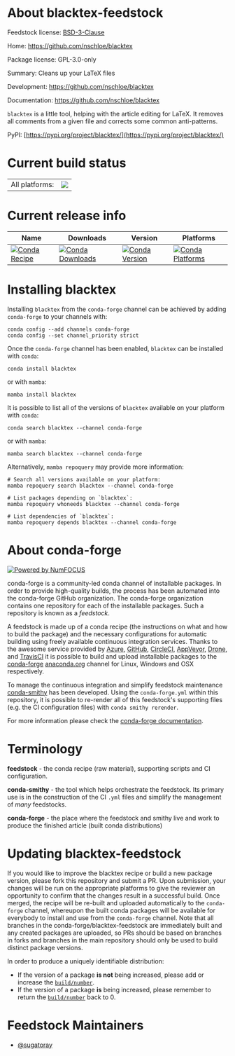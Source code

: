 About blacktex-feedstock
========================

Feedstock license: [BSD-3-Clause](https://github.com/conda-forge/blacktex-feedstock/blob/main/LICENSE.txt)

Home: https://github.com/nschloe/blacktex

Package license: GPL-3.0-only

Summary: Cleans up your LaTeX files

Development: https://github.com/nschloe/blacktex

Documentation: https://github.com/nschloe/blacktex

`blacktex` is a little tool, helping with the article editing
for LaTeX. It removes all comments from a given file and corrects
some common anti-patterns.

PyPI: [https://pypi.org/project/blacktex/](https://pypi.org/project/blacktex/)


Current build status
====================


<table><tr><td>All platforms:</td>
    <td>
      <a href="https://dev.azure.com/conda-forge/feedstock-builds/_build/latest?definitionId=14782&branchName=main">
        <img src="https://dev.azure.com/conda-forge/feedstock-builds/_apis/build/status/blacktex-feedstock?branchName=main">
      </a>
    </td>
  </tr>
</table>

Current release info
====================

| Name | Downloads | Version | Platforms |
| --- | --- | --- | --- |
| [![Conda Recipe](https://img.shields.io/badge/recipe-blacktex-green.svg)](https://anaconda.org/conda-forge/blacktex) | [![Conda Downloads](https://img.shields.io/conda/dn/conda-forge/blacktex.svg)](https://anaconda.org/conda-forge/blacktex) | [![Conda Version](https://img.shields.io/conda/vn/conda-forge/blacktex.svg)](https://anaconda.org/conda-forge/blacktex) | [![Conda Platforms](https://img.shields.io/conda/pn/conda-forge/blacktex.svg)](https://anaconda.org/conda-forge/blacktex) |

Installing blacktex
===================

Installing `blacktex` from the `conda-forge` channel can be achieved by adding `conda-forge` to your channels with:

```
conda config --add channels conda-forge
conda config --set channel_priority strict
```

Once the `conda-forge` channel has been enabled, `blacktex` can be installed with `conda`:

```
conda install blacktex
```

or with `mamba`:

```
mamba install blacktex
```

It is possible to list all of the versions of `blacktex` available on your platform with `conda`:

```
conda search blacktex --channel conda-forge
```

or with `mamba`:

```
mamba search blacktex --channel conda-forge
```

Alternatively, `mamba repoquery` may provide more information:

```
# Search all versions available on your platform:
mamba repoquery search blacktex --channel conda-forge

# List packages depending on `blacktex`:
mamba repoquery whoneeds blacktex --channel conda-forge

# List dependencies of `blacktex`:
mamba repoquery depends blacktex --channel conda-forge
```


About conda-forge
=================

[![Powered by
NumFOCUS](https://img.shields.io/badge/powered%20by-NumFOCUS-orange.svg?style=flat&colorA=E1523D&colorB=007D8A)](https://numfocus.org)

conda-forge is a community-led conda channel of installable packages.
In order to provide high-quality builds, the process has been automated into the
conda-forge GitHub organization. The conda-forge organization contains one repository
for each of the installable packages. Such a repository is known as a *feedstock*.

A feedstock is made up of a conda recipe (the instructions on what and how to build
the package) and the necessary configurations for automatic building using freely
available continuous integration services. Thanks to the awesome service provided by
[Azure](https://azure.microsoft.com/en-us/services/devops/), [GitHub](https://github.com/),
[CircleCI](https://circleci.com/), [AppVeyor](https://www.appveyor.com/),
[Drone](https://cloud.drone.io/welcome), and [TravisCI](https://travis-ci.com/)
it is possible to build and upload installable packages to the
[conda-forge](https://anaconda.org/conda-forge) [anaconda.org](https://anaconda.org/)
channel for Linux, Windows and OSX respectively.

To manage the continuous integration and simplify feedstock maintenance
[conda-smithy](https://github.com/conda-forge/conda-smithy) has been developed.
Using the ``conda-forge.yml`` within this repository, it is possible to re-render all of
this feedstock's supporting files (e.g. the CI configuration files) with ``conda smithy rerender``.

For more information please check the [conda-forge documentation](https://conda-forge.org/docs/).

Terminology
===========

**feedstock** - the conda recipe (raw material), supporting scripts and CI configuration.

**conda-smithy** - the tool which helps orchestrate the feedstock.
                   Its primary use is in the construction of the CI ``.yml`` files
                   and simplify the management of *many* feedstocks.

**conda-forge** - the place where the feedstock and smithy live and work to
                  produce the finished article (built conda distributions)


Updating blacktex-feedstock
===========================

If you would like to improve the blacktex recipe or build a new
package version, please fork this repository and submit a PR. Upon submission,
your changes will be run on the appropriate platforms to give the reviewer an
opportunity to confirm that the changes result in a successful build. Once
merged, the recipe will be re-built and uploaded automatically to the
`conda-forge` channel, whereupon the built conda packages will be available for
everybody to install and use from the `conda-forge` channel.
Note that all branches in the conda-forge/blacktex-feedstock are
immediately built and any created packages are uploaded, so PRs should be based
on branches in forks and branches in the main repository should only be used to
build distinct package versions.

In order to produce a uniquely identifiable distribution:
 * If the version of a package **is not** being increased, please add or increase
   the [``build/number``](https://docs.conda.io/projects/conda-build/en/latest/resources/define-metadata.html#build-number-and-string).
 * If the version of a package **is** being increased, please remember to return
   the [``build/number``](https://docs.conda.io/projects/conda-build/en/latest/resources/define-metadata.html#build-number-and-string)
   back to 0.

Feedstock Maintainers
=====================

* [@sugatoray](https://github.com/sugatoray/)

